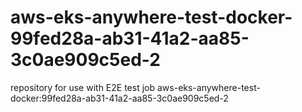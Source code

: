 # aws-eks-anywhere-test-docker-99fed28a-ab31-41a2-aa85-3c0ae909c5ed-2
repository for use with E2E test job aws-eks-anywhere-test-docker:99fed28a-ab31-41a2-aa85-3c0ae909c5ed-2
